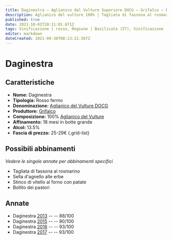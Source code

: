 ```yaml
---
title: Daginestra – Aglianico del Vulture Superiore DOCG – Grifalco – Basilicata (IT) – 25-29€ – 3★-5★
description: Aglianico del vulture 100% | Tagliata di fassona al rosmarino – Sella d'agnello alle erbe – Stinco di vitello al forno – Bollito dei pastori
published: true
date: 2021-10-01T20:11:01.671Z
tags: Vinificazione | rosso, Regione | Basilicata (IT), Vinificazione | varietale, Vinificazione | fermo, Vitigni | Aglianico del Vulture, Valutazioni | 5 stelle, Prezzi | 25-29€, Alimento | manzo, Alimento-dettagli | tagliata, Aromatizzazione | al rosmarino, Alimento | agnello, Alimento-dettagli | sella, Aromatizzazione | alle erbe aromatiche, Alimento | vitello, Alimento-dettagli | stinco, Cottura | al forno, Bollito dei pastori
editor: markdown
dateCreated: 2021-09-30T08:13:22.567Z
---
```


# Daginestra

## Caratteristiche
- **Nome:** Daginestra
- **Tipologia:** Rosso fermo 
- **Denominazione:** [Aglianico del Vulture DOCG](/denominazioni/Italia/Basilicata/DOCG/Aglianico-del-Vulture-Superiore)
- **Produttore:** [Grifalco](/produttori/Italia/Basilicata/Grifalco) 
- **Composizione:** 100% [Aglianico del Vulture](/vitigni/Italia/bacca-nera/aglianico-del-vulture)
- **Affinamento:** 18 mesi in botte grande
- **Alcol:** 13.5%
- **Fascia di prezzo:** 25-29€
{.grid-list}


> 
## Possibili abbinamenti
*Vedere le singole annate per abbinamenti specifici*

- Tagliata di fassona al rosmarino
- Sella d'agnello alle erbe
- Stinco di vitello al forno con patate
- Bollito dei pastori

## Annate
- Daginestra [2013](/vini/Italia/Basilicata/Grifalco/Daginestra/2013) -- <span class="star-3"></span> -- 88/100
- Daginestra [2015](/vini/Italia/Basilicata/Grifalco/Daginestra/2015) -- <span class="star-4"></span> -- 90/100 
- Daginestra [2016](/vini/Italia/Basilicata/Grifalco/Daginestra/2016) -- <span class="star-5"></span> -- 93/100
- Daginestra [2017](/vini/Italia/Basilicata/Grifalco/Daginestra/2017) -- <span class="star-5"></span> -- 93/100
